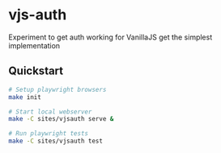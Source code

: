 # vjs-auth

Experiment to get auth working for VanillaJS get the simplest implementation

## Quickstart

```sh
# Setup playwright browsers
make init

# Start local webserver
make -C sites/vjsauth serve &

# Run playwright tests
make -C sites/vjsauth test
```
